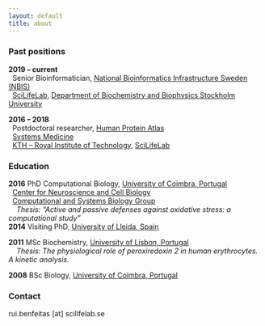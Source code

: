 ```yaml
---
layout: default
title: about
---
```


### Past positions
**2019 – current**  
&nbsp;&nbsp;Senior Bioinformatician, [National Bioinformatics Infrastructure Sweden (NBIS)](https://www.nbis.se/about/staff/rui-benfeitas/)  
&nbsp;&nbsp;[SciLifeLab](www.scilifelab.se), [Department of Biochemistry and Biophysics Stockholm University](https://www.dbb.su.se/)  

**2016 – 2018**  
&nbsp;&nbsp;Postdoctoral researcher, [Human Protein Atlas](https://www.proteinatlas.org/)  
&nbsp;&nbsp;[Systems Medicine](sysmedicine.com)  
&nbsp;&nbsp;[KTH – Royal Institute of Technology](kth.se), [SciLifeLab](www.scilifelab.se)  


### Education
**2016**  PhD Computational Biology, [University of Coimbra, Portugal](https://www.uc.pt/fctuc)  
&nbsp;&nbsp;[Center for Neuroscience and Cell Biology](http://www.cnbc.pt/)  
&nbsp;&nbsp;[Computational and Systems Biology Group](http://www.cnbc.pt/research/department_group_show.asp?iddep=1947&idgrp=1310)  
&nbsp;&nbsp;&nbsp;&nbsp;*Thesis: “Active and passive defenses against oxidative stress: a computational study”*    
**2014**  Visiting PhD, [University of Lleida, Spain](https://www.irblleida.org/en/research/14/systems-biology-and-statistical-methods-for-biomedical-research)  

**2011** MSc Biochemistry, [University of Lisbon, Portugal](https://ciencias.ulisboa.pt/en)  
&nbsp;&nbsp;&nbsp;&nbsp;*Thesis: The physiological role of peroxiredoxin 2 in human erythrocytes. A kinetic analysis.*  

**2008** BSc Biology, [University of Coimbra, Portugal](https://www.uc.pt/fctuc)  


### Contact
rui.benfeitas [at] scilifelab.se